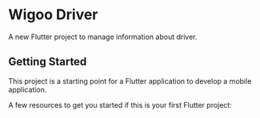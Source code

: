 # Wigoo Driver

A new Flutter project to manage information about driver.

## Getting Started

This project is a starting point for a Flutter application to develop a mobile application.

A few resources to get you started if this is your first Flutter project:


